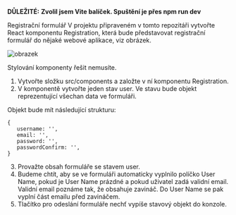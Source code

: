 **DŮLEŽITÉ:**
**Zvolil jsem Vite balíček. Spuštění je přes npm run dev**

Registrační formulář
V projektu připraveném v tomto repozitáři vytvořte React komponentu Registration, která bude představovat registrační formulář do nějaké webové aplikace, viz obrázek.

![obrazek](https://github.com/LipusM/registraceU1/assets/123497933/6b9a82ee-400b-4520-9587-6a249505d634)

Stylování komponenty řešit nemusíte.

1. Vytvořte složku src/components a založte v ní komponentu Registration.
2. V komponentě vytvořte jeden stav user. Ve stavu bude objekt reprezentující všechan data ve formuláři.
    

Objekt bude mít následující strukturu:


    {
       username: '',
       email: '',
       password: '',
       passwordConfirm: '',
    }

    

3. Provažte obsah formuláře se stavem user.
4. Budeme chtít, aby se ve formuláři automaticky vyplnilo políčko User Name, pokud je User Name prázdné a pokud uživatel zadá validní email. Validní email poznáme tak, že obsahuje zavináč. Do User Name se pak vyplní část emailu před zavináčem.
5. Tlačítko pro odeslání formuláře nechť vypíše stavový objekt do konzole.


